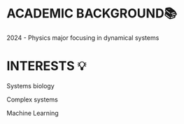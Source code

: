 # ACADEMIC BACKGROUND📚
2024 - Physics major focusing in dynamical systems



# INTERESTS 💡
Systems biology

Complex systems

Machine Learning
